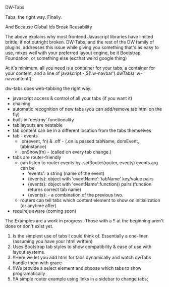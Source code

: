 DW-Tabs

Tabs, the right way. Finally.

And Because Global Ids Break Reusability

The above explains why most frontend Javascript libraries have limited
brittle, if not outright broken. DW-Tabs, and the rest of
the DW family of plugins, addresses this issue while giving you something
that's as easy to use, mixes well with your preferred layout engine, be it
Bootstrap, Foundation, or something else (ex:that weird google thing)

At it's minimum, all you need is a container for your tabs, a container for
your content, and a line of javascript - $('.w-navbar').dwTabs('.w-navcontent');

dw-tabs does web-tabbing the right way.

* javascript access & control of all your tabs (if you want it)
* chaining
* automatic recognition of new tabs (you can add/remove tab html on the fly)
* built-in 'destroy' functionality
* tab layouts are nestable
* tab content can be in a different location from the tabs themselves
* tab - events
  * .on(event, fn) & .off - (.on is passed tabName, domEvent, tabInstance)
  * .onShow(fn) - (called on every tab change.)
* tabs are router-friendly
  * can listen to router events by .setRouter(router, events) events arg can be
    * 'events': a string (name of the event)
    * {events}: object with 'eventName':'tabName' key/value pairs
    * {events}: object with 'eventName':function() pairs (function returns correct tab name)
    * {events}: - a combination of the previous two.
  * routers can tell tabs which content element to show on initialization (or anytime after)
* requirejs aware (coming soon)

The Examples are a work in progress. Those with a !! at the beginning aren't done or don't exist yet.

1. Is the simplest use of tabs I could think of. Essentially a one-liner (assuming you have your html written)
2. Uses Bootstrap tab styles to show compatibility & ease of use with layout systems.
3. !!Here we let you add html for tabs dynamically and watch dwTabs handle them with grace
4. !!We provide a select element and choose which tabs to show programatically
5. !!A simple router example using links in a sidebar to change tabs;
